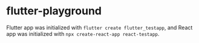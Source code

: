 # flutter-playground

Flutter app was initialized with `flutter create flutter_testapp`, and React app was initialized with `npx create-react-app react-testapp`.

